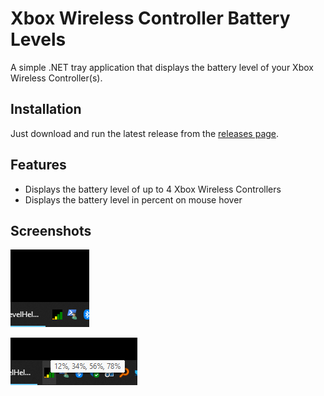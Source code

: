 # Xbox Wireless Controller Battery Levels

A simple .NET tray application that displays the battery level of your Xbox Wireless Controller(s).

## Installation
Just download and run the latest release from the [releases page](releases).

## Features

- Displays the battery level of up to 4 Xbox Wireless Controllers
- Displays the battery level in percent on mouse hover

## Screenshots

![Tray icon](screenshot1.png)

![On hover](screenshot2.png)